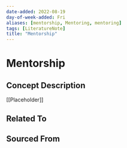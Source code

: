 ```yaml
---
date-added: 2022-08-19
day-of-week-added: Fri
aliases: [mentorship, Mentoring, mentoring]
tags: [LiteratureNote]
title: "Mentorship"
---
```


# Mentorship

## Concept Description
[[Placeholder]]



## Related To



## Sourced From



